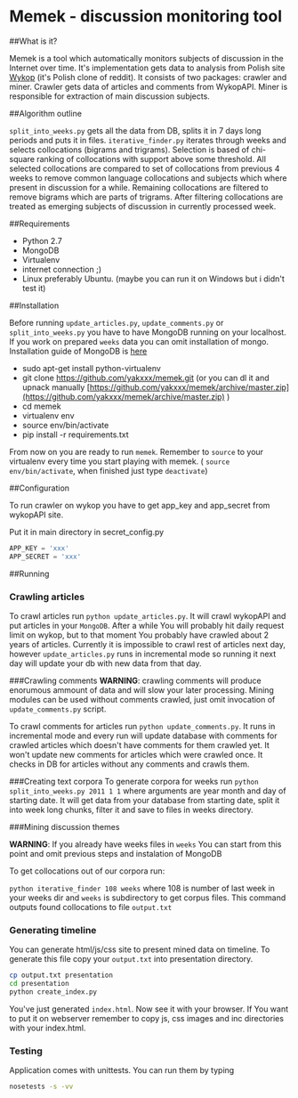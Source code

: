 # Memek - discussion monitoring tool

##What is it?

Memek is a tool which automatically monitors subjects of discussion in the Internet over time.
It's implementation gets data to analysis from Polish site [Wykop](http://wykop.pl) (it's Polish clone of reddit).
It consists of two packages: crawler and miner. Crawler gets data of articles and comments from WykopAPI.
Miner is responsible for extraction of main discussion subjects.

##Algorithm outline

`split_into_weeks.py` gets all the data from DB, splits it in 7 days long periods and puts it in files.
`iterative_finder.py` iterates through weeks and selects collocations (bigrams and trigrams).
Selection is based of chi-square ranking of collocations with support above some threshold.
All selected collocations are compared to set of collocations from previous 4 weeks to remove common language collocations and subjects which where present in discussion for a while.
Remaining collocations are filtered to remove bigrams which are parts of trigrams. After filtering collocations are treated as emerging subjects of discussion in currently processed week.

##Requirements

* Python 2.7
* MongoDB
* Virtualenv
* internet connection ;)
* Linux preferably Ubuntu. (maybe you can run it on Windows but i didn't test it)

##Installation

Before running `update_articles.py`, `update_comments.py` or `split_into_weeks.py` you have to have MongoDB running on your localhost. If you work on prepared `weeks` data you can omit installation of mongo.
Installation guide of MongoDB is [here](http://docs.mongodb.org/manual/tutorial/install-mongodb-on-linux/)

* sudo apt-get install python-virtualenv
* git clone https://github.com/yakxxx/memek.git (or you can dl it and upnack manually [https://github.com/yakxxx/memek/archive/master.zip](https://github.com/yakxxx/memek/archive/master.zip) )
* cd memek
* virtualenv env
* source env/bin/activate
* pip install -r requirements.txt

From now on you are ready to run `memek`. Remember to `source` to your virtualenv every time you start playing with memek. ( `source env/bin/activate`, when finished just type `deactivate`)

##Configuration

To run crawler on wykop you have to get app_key and app_secret from wykopAPI site.

Put it in main directory in secret_config.py

```python
APP_KEY = 'xxx'
APP_SECRET = 'xxx'
```
 
##Running 

### Crawling articles
To crawl articles run `python update_articles.py`. It will crawl wykopAPI and put articles in your `MongoDB`.
After a while You will probably hit daily request limit on wykop, but to that moment You probably have crawled about 2 years of articles.
Currently it is impossible to crawl rest of articles next day, however `update_articles.py` runs in incremental mode so running it next day will update your db with new data from that day.

###Crawling comments
**WARNING**: crawling comments will produce enorumous ammount of data and will slow your later processing.
Mining modules can be used without comments crawled, just omit invocation of `update_comments.py` script. 

To crawl comments for articles run `python update_comments.py`. 
It runs in incremental mode and every run will update database with comments for crawled articles which doesn't have comments for them crawled yet.
It won't update new comments for articles which were crawled once. It checks in DB for articles without any comments and crawls them.

###Creating text corpora
To generate corpora for weeks run 
`python split_into_weeks.py 2011 1 1` where arguments are year month and day of starting date.
It will get data from your database from starting date, split it into week long chunks, filter it and save to files in weeks directory. 

###Mining discussion themes

**WARNING**: If you already have weeks files in `weeks` You can start from this point and omit previous steps and instalation of MongoDB

To get collocations out of our corpora run:

`python iterative_finder 108 weeks` where 108 is number of last week in your weeks dir and `weeks` is subdirectory to get corpus files. 
This command outputs found collocations to file `output.txt`

### Generating timeline

You can generate html/js/css site to present mined data on timeline. To generate this file copy your `output.txt` into presentation directory.

```bash
cp output.txt presentation
cd presentation
python create_index.py
```

You've just generated `index.html`. Now see it with your browser. If You want to put it on webserver remember to copy js, css images and inc directories with your index.html.


### Testing

Application comes with unittests. You can run them by typing

```bash
nosetests -s -vv
```

